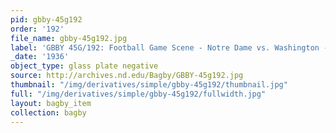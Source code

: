 ```yaml
---
pid: gbby-45g192
order: '192'
file_name: gbby-45g192.jpg
label: 'GBBY 45G/192: Football Game Scene - Notre Dame vs. Washington - 1936'
_date: '1936'
object_type: glass plate negative
source: http://archives.nd.edu/Bagby/GBBY-45g192.jpg
thumbnail: "/img/derivatives/simple/gbby-45g192/thumbnail.jpg"
full: "/img/derivatives/simple/gbby-45g192/fullwidth.jpg"
layout: bagby_item
collection: bagby
---
```

